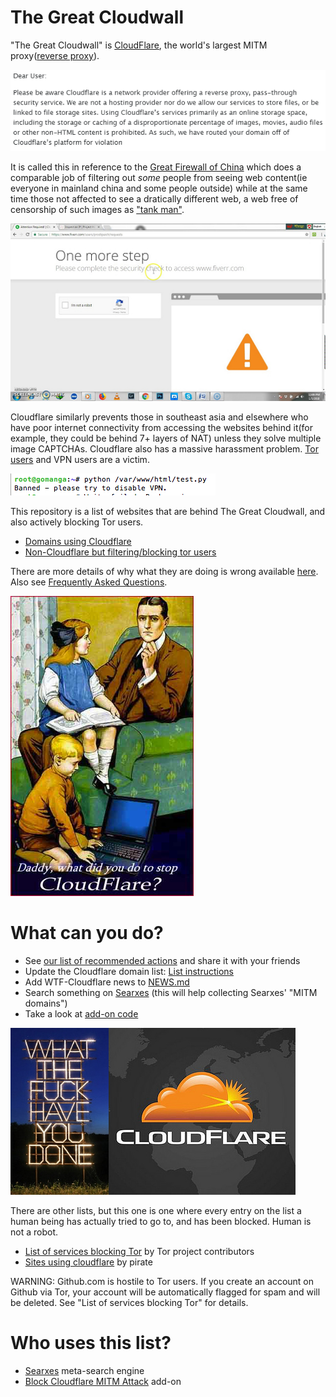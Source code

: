 # The Great Cloudwall

"The Great Cloudwall" is [CloudFlare](https://www.cloudflare.com/), the world's largest MITM proxy([reverse proxy](https://en.wikipedia.org/wiki/Reverse_proxy)).

![We are reverse proxy, said Cloudflare](image/cloudflaredearuser.png)

It is called this in reference to the [Great Firewall of China](https://www.comparitech.com/privacy-security-tools/blockedinchina/) which does a comparable job of filtering out *some* people from seeing web content(ie everyone in mainland china and some people outside) while at the same time those not affected to see a dratically different web, a web free of censorship of such images as ["tank man"](https://en.wikipedia.org/wiki/Tank_Man).

![One more step to prove you are not a robot or anonymous](image/onemorestep.jpg)

Cloudflare similarly prevents those in southeast asia and elsewhere who have poor internet connectivity from accessing the websites behind it(for example, they could be behind 7+ layers of NAT) unless they solve multiple image CAPTCHAs. Cloudflare also has a massive harassment problem. [Tor users](https://www.torproject.org/) and VPN users are a victim.

![example: Cloudflare ban VPN](image/banvpn.jpg)

This repository is a list of websites that are behind The Great Cloudwall, and also actively blocking Tor users.

* [Domains using Cloudflare](splits/)
* [Non-Cloudflare but filtering/blocking tor users](https://notabug.org/themusicgod1/non-cloudflare-tor-hostile)

There are more details of why what they are doing is wrong available [here](cloudflare-philosophy.md).
Also see [Frequently Asked Questions](faq.md).


![What did YOU do to stop CF?](image/stopcf.jpg)

# What can you do?

* See [our list of recommended actions](what-to-do.md) and share it with your friends
* Update the Cloudflare domain list: [List instructions](instructions.md)
* Add WTF-Cloudflare news to [NEWS.md](NEWS.md)
* Search something on [Searxes](https://searxes.danwin1210.me/) (this will help collecting Searxes' "MITM domains")
* Take a look at [add-on code](ismitmlink/)

![WTF](image/wtfcf.jpg)

There are other lists, but this one is one where every entry on the list a human being has actually tried
to go to, and has been blocked.
Human is not a robot.

* [List of services blocking Tor](https://trac.torproject.org/projects/tor/wiki/org/doc/ListOfServicesBlockingTor) by Tor project contributors
* [Sites using cloudflare](https://github.com/pirate/sites-using-cloudflare) by pirate

WARNING:
Github.com is hostile to Tor users. If you create an account on Github via Tor, your account will be automatically
flagged for spam and will be deleted. See "List of services blocking Tor" for details.

# Who uses this list?

* [Searxes](https://searxes.danwin1210.me/) meta-search engine
* [Block Cloudflare MITM Attack](https://addons.mozilla.org/en-US/firefox/addon/bcma/) add-on
